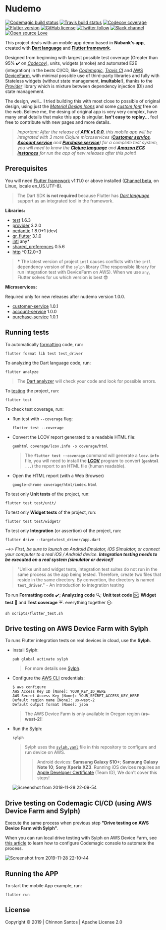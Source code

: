 # Nudemo

[![Codemagic build status](https://api.codemagic.io/apps/5de0594954bf42000aeaed79/5de83eda3b536a2191661e14/status_badge.svg)](https://codemagic.io/apps/5de0594954bf42000aeaed79/5de83eda3b536a2191661e14/latest_build) [![Travis build status](https://img.shields.io/travis/chinnonsantos/nudemo/master?logo=travis)](https://travis-ci.org/chinnonsantos/nudemo) [![Codecov coverage](https://codecov.io/gh/chinnonsantos/nudemo/branch/master/graph/badge.svg)](https://codecov.io/gh/chinnonsantos/nudemo) [![Flutter version](https://img.shields.io/badge/flutter-v1.9.1+hotfix.6-blue?logo=flutter)](https://flutter.dev/docs/get-started/install) [![GitHub license](https://img.shields.io/github/license/chinnonsantos/nudemo)](https://choosealicense.com/licenses/mit/) [![Twitter follow](https://img.shields.io/twitter/follow/chinnonsantos?label=follow&style=flat&logo=twitter)](https://twitter.com/intent/follow?screen_name=chinnonsantos) [![Slack channel](https://img.shields.io/badge/slack-%23nudemo-blueviolet?logo=slack)](https://join.slack.com/t/chinnonsantos-nudemo/signup) [![Open source Love](https://badges.frapsoft.com/os/v2/open-source.svg?v=103)](https://github.com/ellerbrock/open-source-badges/)

This project deals with an mobile app demo based in **Nubank's app**, created with **[Dart language][]** and **[Flutter framework][]**.

Designed from beginning with largest possible test coverage (Greater than 95% ✔️ on _[Codecov][]_), units, widgets (smoke) and automated E2E (integration) in the bests CI/CD, like _[Codemagic][]_, _[Travis CI][]_ and [AWS DeviceFarm], with minimal possible use of third-party libraries and fully with Stateless widgets (without state management, **imultable**!), thanks to the _[Provider][]_ library which is mixture between dependency injection (DI) and state management.

The design, well... I tried building this with most close to possible of original design, using just the _[Material Design Icons][]_ and some _[custom font][]_ free on the web. Believe me, the desing of original app is very very complex, have many smal details that make this app is singular. **Isn't easy to replay...** feel free to contribute with new pages and more details.

> _Important: After the release of **[APK v1.0.0][]**, this mobile app will be integrated with 3 more Clojure microservices (**[Customer service][]**, **[Account service][]** and **[Purchase service][]**) for a complete test system, you will need to know the **[Clojure language][]** and **[Amazon ECS instances][]** for run the app of new releases after this point!_

[Codecov]: https://codecov.io/gh/chinnonsantos/nudemo
[Codemagic]: https://codemagic.io/apps/5de0594954bf42000aeaed79/5de83eda3b536a2191661e14/latest_build
[Travis CI]: https://travis-ci.org/chinnonsantos/nudemo
[AWS DeviceFarm]: https://aws.amazon.com/pt/device-farm/
[Customer service]: https://github.com/chinnonsantos/customer-service
[Account service]: https://github.com/chinnonsantos/account-service
[Purchase service]: https://github.com/chinnonsantos/purchase-service
[Clojure language]: https://clojure.org/
[Amazon ECS instances]: https://aws.amazon.com/pt/ecs/
[Material Design Icons]: https://api.flutter.dev/flutter/material/Icons-class.html
[custom font]: https://fonts.google.com/specimen/Open+Sans
[APK v1.0.0]: https://github.com/chinnonsantos/nudemo/releases/tag/v1.0.0

## Prerequisites

You will need [Flutter framework][] v1.11.0 or above installed ([Channel beta][], on Linux, locale en_US.UTF-8).

> The Dart SDK **is not required** because Flutter has _[Dart language][]_ support as an integrated tool in the framework.

[Flutter framework]: https://flutter.dev/
[Channel beta]: https://github.com/flutter/flutter/wiki/Flutter-build-release-channels#beta
[Dart language]: https://dart.dev/

**Libraries:**

- [test][] 1.6.3
- [provider][] 3.2.0
- [pedantic][] 1.8.0+1 (dev)
- [qr_flutter][] 3.1.0
- [intl][] any*️
- [shared_preferences][] 0.5.6
- [http][] ^0.12.0+3

> **\*** The latest version of project `intl` causes conflicts with the `intl` dependency version of the `sylph` library (The responsible library for run integration test with DeviceFarm on AWS). When we use `any`, Flutter solves for us which version is best 😎

**Microservices:**

Required only for new releases after nudemo version 1.0.0.

- [customer-service][] 1.0.1
- [account-service][] 1.0.0
- [purchase-service][] 1.0.1

[test]: https://pub.dev/packages/test
[provider]: https://pub.dev/packages/provider
[pedantic]: https://pub.dev/packages/pedantic
[qr_flutter]: https://pub.dev/packages/qr_flutter
[intl]: https://pub.dev/packages/intl
[shared_preferences]: https://pub.dev/packages/shared_preferences
[http]: https://pub.dev/packages/http
[customer-service]: https://github.com/chinnonsantos/customer-service/releases
[account-service]: https://github.com/chinnonsantos/account-service/releases
[purchase-service]: https://github.com/chinnonsantos/purchase-service/releases

## Running tests

To automatically [formatting][] code, run:

    flutter format lib test test_driver

[formatting]: https://flutter.dev/docs/development/tools/formatting

To analyzing the Dart language code, run:

    flutter analyze

> The [Dart analyzer][] will check your code and look for possible errors.

[Dart analyzer]: https://flutter.dev/docs/testing/debugging#the-dart-analyzer

To [testing] the project, run:

    flutter test

[testing]: https://flutter.dev/docs/testing

To check test coverage, run:

- Run test with `--coverage` flag:

      flutter test --coverage

- Convert the LCOV report generated to a readable HTML file:

      genhtml coverage/lcov.info -o coverage/html

  > The **`flutter test --coverage`** command will generate a **`lcov.info`** file, you will need to install the **[LCOV][]** program to convert (**`genhtml ...`**) the report to an HTML file (human readable).

- Open the HTML report (with a Web Browser)

      google-chrome coverage/html/index.html

[LCOV]: http://ltp.sourceforge.net/coverage/lcov.php

To test only **Unit tests** of the project, run:

    flutter test test/unit/

To test only **Widget tests** of the project, run:

    flutter test test/widget/

To test only **Integration** (or assertion) of the project, run:

    flutter drive --target=test_driver/app.dart

_-->> First, be sure to launch an Android Emulator, iOS Simulator, or connect your computer to a real iOS / Android device. **Integration testing needs to be executed on a real system (simulator or device)!**_

> "Unlike unit and widget tests, integration test suites do not run in the same process as the app being tested. Therefore, create two files that reside in the same directory. By convention, the directory is named **`test_driver`**."
> \- An introduction to integration testing

To run **Formatting code** ✔️; **Analyzing code** 🔍; **Unit test code** 🆗; **Widget test** 📲 and **Test coverage** ☔️. everything together ⏲️:

    sh scripts/flutter_test.sh

## Drive testing on AWS Device Farm with Sylph

To runs Flutter integration tests on real devices in cloud, use the **Sylph**.

- Install Sylph:

      pub global activate sylph

    > For more details see [Sylph][].

- Configure the [AWS CLI][] credentials:

      $ aws configure
      AWS Access Key ID [None]: YOUR_KEY_ID_HERE
      AWS Secret Access Key [None]: YOUR_SECRET_ACCESS_KEY_HERE
      Default region name [None]: us-west-2
      Default output format [None]: json

    > The AWS Device Farm is only available in Oregon region (**us-west-2**)!

- Run the Sylph:

      sylph

    > Sylph uses the [`sylph.yaml`][] file in this repository to configure and run device on AWS.
    >> Android devices: **Samsung Galaxy S10+**; **Samsung Galaxy Note 10**; **Sony Xperia XZ3**.
    >> Running iOS devices requires an [Apple Developer Certificate] (Team ID), We don't cover this steps!

    ![Screenshot from 2019-11-28 22-09-54](https://user-images.githubusercontent.com/3258293/69837139-21041c80-122c-11ea-8180-de296a3281fb.png)

[Sylph]: https://github.com/mmcc007/sylph
[AWS CLI]: https://docs.aws.amazon.com/cli/latest/userguide/cli-chap-configure.html
[`sylph.yaml`]: https://github.com/chinnonsantos/nudemo/blob/master/sylph.yaml
[Apple Developer Certificate]: https://developer.apple.com/account/#/membership

## Drive testing on Codemagic CI/CD (using AWS Device Farm and Sylph)

Execute the same process when previous step **"Drive testing on AWS Device Farm with Sylph"**.

When you can run local drive testing with Sylph on AWS Device Farm, see [this article] to learn how to configure Codemagic console to automate the process.

![Screenshot from 2019-11-28 22-10-44](https://user-images.githubusercontent.com/3258293/69837305-d040f380-122c-11ea-9daf-f94a36cf7639.png)

[this article]: https://blog.codemagic.io/flutter-ci-cd-with-codemagic-sylph-aws-device-farm/

## Running the APP

To start the mobile App example, run:

    flutter run

## License

Copyright © 2019 | Chinnon Santos | Apache License 2.0
